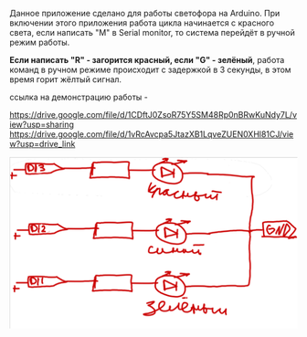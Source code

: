 Данное приложение сделано для работы светофора на Arduino. При включении этого приложения работа цикла начинается с красного света, если написать "M" в Serial monitor, то система перейдёт в ручной режим работы. 

**Если написать "R" - загорится красный, если "G" - зелёный**, работа команд в ручном режиме происходит с задержкой в 3 секунды, в этом время горит жёлтый сигнал.

ссылка на демонстрацию работы - 

https://drive.google.com/file/d/1CDftJ0ZsoR75Y5SM48Rp0nBRwKuNdy7L/view?usp=sharing
https://drive.google.com/file/d/1vRcAvcpa5JtazXB1LqveZUEN0XHl81CJ/view?usp=drive_link

![image](scheme.png)